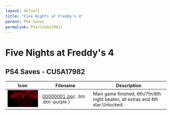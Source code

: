 ```yaml
---
layout: default
title: "Five Nights at Freddy's 4"
parent: PS4 Saves
permalink: PS4/CUSA17982/
---
```

# Five Nights at Freddy's 4

## PS4 Saves - CUSA17982

| Icon | Filename | Description |
|------|----------|-------------|
| ![Five Nights at Freddy's 4](icon0.png) | [00000001.zip](00000001.zip){: .btn .btn-purple } | Main game finished, 6th/7th/8th night beaten, all extras and 4th star Unlocked. |
